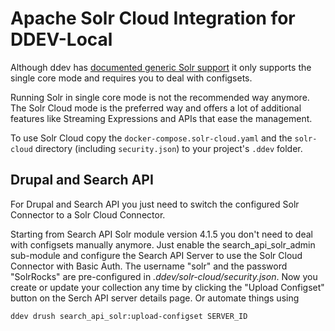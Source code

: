 # Apache Solr Cloud Integration for DDEV-Local

Although ddev has [documented generic Solr support](https://ddev.readthedocs.io/en/stable/users/extend/additional-services/#apache-solr) it only supports the single core mode and requires you to
deal with configsets.

Running Solr in single core mode is not the recommended way anymore. The Solr Cloud mode is the preferred way and offers
a lot of additional features like Streaming Expressions and APIs that ease the management. 

To use Solr Cloud copy the `docker-compose.solr-cloud.yaml` and the `solr-cloud` directory (including `security.json`)
to your project's `.ddev` folder.

## Drupal and Search API

For Drupal and Search API you just need to switch the configured Solr Connector to a Solr Cloud Connector.

Starting from Search API Solr module version 4.1.5 you don't need to deal with configsets manually anymore. Just enable
the search_api_solr_admin sub-module and configure the Search API Server to use the Solr Cloud Connector with Basic
Auth. The username "solr" and the password "SolrRocks" are pre-configured in *.ddev/solr-cloud/security.json*. Now you
create or update your collection any time by clicking the "Upload Configset" button on the Serch API server details
page. Or automate things using
```
ddev drush search_api_solr:upload-configset SERVER_ID
```
